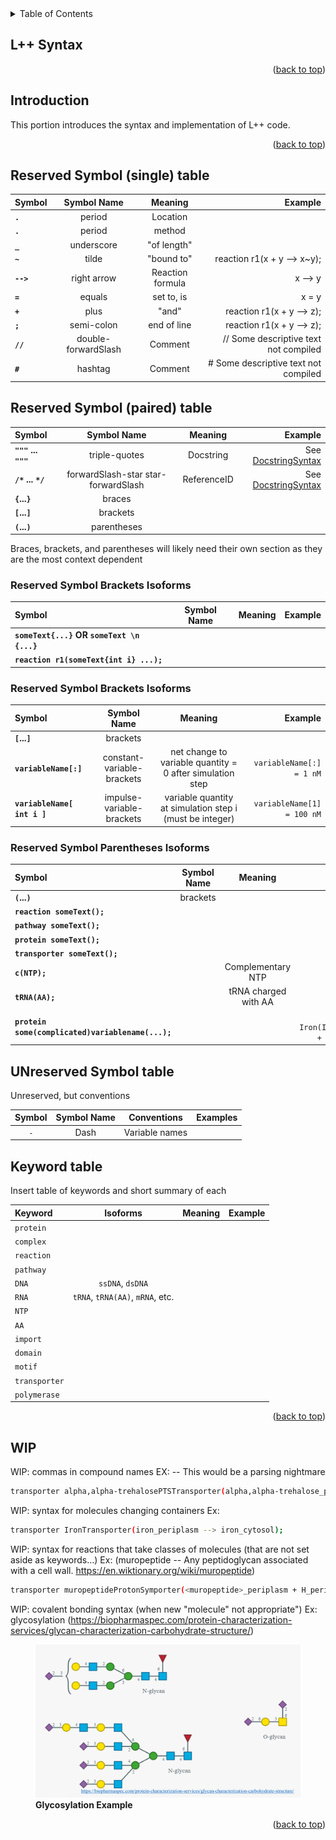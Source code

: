 <!-- TABLE OF CONTENTS -->
<details>
  <summary>Table of Contents</summary>
  <ol>
    <li><a href="#03-L++-Syntax">L++ Syntax</a>
        <ul>
            <li><a href="#Introduction">Introduction</a></li> 
        </ul>
    </li>
    <li><a href="#Symbol-table">Symbol table</a></li> 
    <li><a href="#Keyword-table">Keyword table</a></li> 
    <li><a href="#WIP">Works In Progress</a></li>     
  </ol>
</details>


<!-- L++ Syntax -->
## L++ Syntax

<p align="right">(<a href="#top">back to top</a>)</p>

<!-- Introduction -->
## Introduction

This portion introduces the syntax and implementation of L++ code. 

<p align="right">(<a href="#top">back to top</a>)</p>

<!-- Symbol Table -->
## Reserved Symbol (single) table

|Symbol| Symbol Name |Meaning| Example|
|:-----|:---:|:---:|-------:|
|  **`.`** | period  |Location|       | 
|  **`.`** | period  | method |       | 
|  **`_`** | underscore | "of length" |  | 
| **`~`** | tilde | "bound to" | reaction r1(x + y --> x~y);     |
| **`-->`** | right arrow | Reaction formula| x --> y|
| **`=`** | equals | set to, is|  x = y|
| **`+`** | plus | "and" | reaction r1(x + y --> z); |
| **`;`** | semi-colon| end of line| reaction r1(x + y --> z);|
| **`//`** | double-forwardSlash | Comment | // Some descriptive text not compiled | 
| **`#`** | hashtag | Comment | # Some descriptive text not compiled | 

<!-- Symbol Table -->
## Reserved Symbol (paired) table

|Symbol| Symbol Name |Meaning| Example|
|:-----|:---:|:---:|-------:|
| **`"""` ... `"""`** | triple-quotes | Docstring| See [DocstringSyntax](./DocstringSyntax/)|
| **`/*` ... `*/`**   | forwardSlash-star star-forwardSlash | ReferenceID | See [DocstringSyntax](./DocstringSyntax/) |
| **`{`...`}`** | braces | | | 
| **`[`...`]`** | brackets | | |  
| **`(`...`)`** | parentheses | | |

Braces, brackets, and parentheses will likely need their own section as they are the most context dependent

### Reserved Symbol Brackets Isoforms

|Symbol| Symbol Name |Meaning| Example|
|:-----|:---:|:---:|-------:|
| **`someText{...}` OR `someText \n {...}`** |  | | |
| **`reaction r1(someText{int i} ...);`** |  | | |

### Reserved Symbol Brackets Isoforms

|Symbol| Symbol Name |Meaning| Example|
|:-----|:---:|:---:|-------:|
| **`[`...`]`** | brackets | | |
| **`variableName[:]`** | constant-variable-brackets | net change to variable quantity = 0 after simulation step |`variableName[:] = 1 nM` |  
| **`variableName[ int i ]`** | impulse-variable-brackets | variable quantity at simulation step i (must be integer) | `variableName[1] = 100 nM` |

### Reserved Symbol Parentheses Isoforms

|Symbol| Symbol Name |Meaning| Example|
|:-----|:---:|:---:|-------:|
| **`(`...`)`** | brackets | | |
| **`reaction someText();`** |  | | |
| **`pathway someText();`** |  | | |
| **`protein someText();`** |  | | |
| **`transporter someText();`** |  | | |
| **`c(NTP);`** |  |Complementary NTP | |
| **`tRNA(AA);`** |  | tRNA charged with AA | |
| **`protein some(complicated)variablename(...);`** |  |  | `transporter Iron(III)hydroxamateABCTranporter(iron(III)hydroxamate_periplasm + ATP + H2O --> iron(III)hydroxamate_cytosol + ADP + P + H);`|



## UNreserved Symbol table
Unreserved, but conventions

|Symbol|Symbol Name|Conventions| Examples |  
|:----:|:---------:|-------|----| 
| `-`    | Dash |Variable names |  | 


<!-- Keyword Table -->
## Keyword table

Insert table of keywords and short summary of each

|Keyword| Isoforms |Meaning| Example|
|:-----|:---:|:---:|-------:|
`protein`| | | |
`complex`| | | |
`reaction`|| | |
`pathway`| | | | 
`DNA`| `ssDNA`, `dsDNA` | | |
`RNA` | `tRNA`, `tRNA(AA)`, `mRNA`, etc. | 
`NTP`| | | |
`AA`| | | |
`import`| | | |
`domain`| | | | 
`motif` | | | |
`transporter`| | | |
`polymerase`| | | |


<p align="right">(<a href="#top">back to top</a>)</p>

<!-- WIP -->
## WIP

WIP: commas in compound names
EX: -- This would be a parsing nightmare
```sh
transporter alpha,alpha-trehalosePTSTransporter(alpha,alpha-trehalose_periplasm + HPr-P --> alpha,alpha-trehalose_cytosol + HPr);
```

WIP: syntax for molecules changing containers
Ex:
```sh
transporter IronTransporter(iron_periplasm --> iron_cytosol);
```

WIP: syntax for reactions that take classes of molecules (that are not set aside as keywords…)
Ex: (muropeptide -- Any peptidoglycan associated with a cell wall. https://en.wiktionary.org/wiki/muropeptide)

```sh
transporter muropeptideProtonSymporter(<muropeptide>_periplasm + H_periplasm --> <muropeptide>_cytosol + H_cytosol);
```

WIP: covalent bonding syntax (when new "molecule" not appropriate")
Ex: glycosylation (https://biopharmaspec.com/protein-characterization-services/glycan-characterization-carbohydrate-structure/)

<figure>
  <img src="./img/glycosylation.png", width = "720">
  <figcaption><b>Glycosylation Example</b></figcaption>
</figure>

<p align="right">(<a href="#top">back to top</a>)</p>


